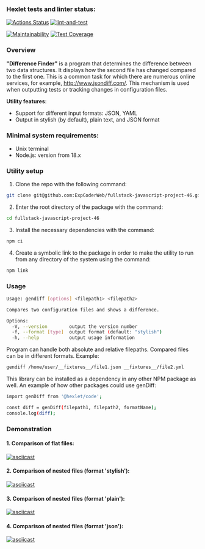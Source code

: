 ### Hexlet tests and linter status:
[![Actions Status](https://github.com/ExpCoderWeb/fullstack-javascript-project-46/actions/workflows/hexlet-check.yml/badge.svg)](https://github.com/ExpCoderWeb/fullstack-javascript-project-46/actions) [![lint-and-test](https://github.com/ExpCoderWeb/fullstack-javascript-project-46/actions/workflows/test-and-lint.yml/badge.svg)](https://github.com/ExpCoderWeb/fullstack-javascript-project-46/actions/workflows/test-and-lint.yml)

[![Maintainability](https://api.codeclimate.com/v1/badges/0ecdf71fcddffc9d9b3e/maintainability)](https://codeclimate.com/github/ExpCoderWeb/fullstack-javascript-project-46/maintainability) [![Test Coverage](https://api.codeclimate.com/v1/badges/0ecdf71fcddffc9d9b3e/test_coverage)](https://codeclimate.com/github/ExpCoderWeb/fullstack-javascript-project-46/test_coverage)

### Overview

**"Difference Finder"** is a program that determines the difference between two data structures. It displays how the second file has changed compared to the first one. This is a common task for which there are numerous online services, for example, http://www.jsondiff.com/. This mechanism is used when outputting tests or tracking changes in configuration files.

**Utility features**:

- Support for different input formats: JSON, YAML
- Output in stylish (by default), plain text, and JSON format

### Minimal system requirements:
- Unix terminal
- Node.js: version from 18.x

### Utility setup
1. Clone the repo with the following command:
```bash
git clone git@github.com:ExpCoderWeb/fullstack-javascript-project-46.git
```
2. Enter the root directory of the package with the command:
```bash
cd fullstack-javascript-project-46
```
3. Install the necessary dependencies with the command:
```bash
npm ci
```
4. Create a symbolic link to the package in order to make the utility to run from any directory of the system using the command: 
```bash
npm link
```

### Usage
```bash
Usage: gendiff [options] <filepath1> <filepath2>

Compares two configuration files and shows a difference.

Options:
  -V, --version        output the version number
  -f, --format [type]  output format (default: "stylish")
  -h, --help           output usage information
```
Program can handle both absolute and relative filepaths. Compared files can be in different formats. Example:
```bash
gendiff /home/user/__fixtures__/file1.json __fixtures__/file2.yml
```

This library can be installed as a dependency in any other NPM package as well. An example of how other packages could use genDiff:
```bash
import genDiff from '@hexlet/code';

const diff = genDiff(filepath1, filepath2, formatName);
console.log(diff);
```

### Demonstration

#### 1. Comparison of flat files:
[![asciicast](https://asciinema.org/a/Tc8nH134MBp8TLBOkwke4eK1Y.svg)](https://asciinema.org/a/Tc8nH134MBp8TLBOkwke4eK1Y)

#### 2. Comparison of nested files (format 'stylish'):
[![asciicast](https://asciinema.org/a/R2vd2AmfaKWZAhdZq5yholDQN.svg)](https://asciinema.org/a/R2vd2AmfaKWZAhdZq5yholDQN)

#### 3. Comparison of nested files (format 'plain'):
[![asciicast](https://asciinema.org/a/xreCxFS8BDQ7EHDaMP9c7WK0S.svg)](https://asciinema.org/a/xreCxFS8BDQ7EHDaMP9c7WK0S)

#### 4. Comparison of nested files (format 'json'):
[![asciicast](https://asciinema.org/a/GAoKHeauTxNIpUXpUUFXb2izu.svg)](https://asciinema.org/a/GAoKHeauTxNIpUXpUUFXb2izu)